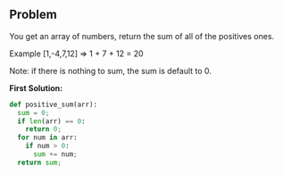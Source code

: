 ## Problem

You get an array of numbers, return the sum of all of the positives ones.

Example [1,-4,7,12] => 1 + 7 + 12 = 20

Note: if there is nothing to sum, the sum is default to 0.

**First Solution:**
```python
def positive_sum(arr):
  sum = 0;
  if len(arr) == 0:
    return 0;
  for num in arr:
    if num > 0:
      sum += num;
  return sum;
```